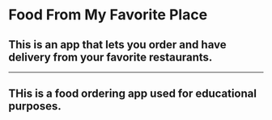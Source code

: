 # Food From My Favorite Place
## This is an app that lets you order and have delivery from your favorite restaurants.

------------------------------------------------------------------------------

## THis is a food ordering app used for educational purposes.
